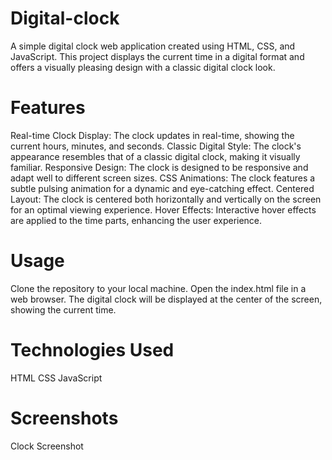 # Digital-clock
A simple digital clock web application created using HTML, CSS, and JavaScript. This project displays the current time in a digital format and offers a visually pleasing design with a classic digital clock look.

# Features
Real-time Clock Display: The clock updates in real-time, showing the current hours, minutes, and seconds.
Classic Digital Style: The clock's appearance resembles that of a classic digital clock, making it visually familiar.
Responsive Design: The clock is designed to be responsive and adapt well to different screen sizes.
CSS Animations: The clock features a subtle pulsing animation for a dynamic and eye-catching effect.
Centered Layout: The clock is centered both horizontally and vertically on the screen for an optimal viewing experience.
Hover Effects: Interactive hover effects are applied to the time parts, enhancing the user experience.

# Usage
Clone the repository to your local machine.
Open the index.html file in a web browser.
The digital clock will be displayed at the center of the screen, showing the current time.

# Technologies Used
HTML
CSS
JavaScript

# Screenshots
Clock Screenshot
